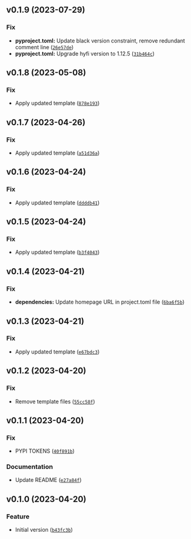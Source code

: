 <!--next-version-placeholder-->

## v0.1.9 (2023-07-29)

### Fix

* **pyproject.toml:** Update black version constraint, remove redundant comment line ([`26e57de`](https://github.com/entelecheia/ekaros/commit/26e57de0fc214ad3f87436d268586249ac2fd2e2))
* **pyproject.toml:** Upgrade hyfi version to 1.12.5 ([`31b464c`](https://github.com/entelecheia/ekaros/commit/31b464c70c26fb5f98b828f0a66b77ba6e6579ff))

## v0.1.8 (2023-05-08)
### Fix
* Apply updated template ([`878e193`](https://github.com/entelecheia/ekaros/commit/878e193c85e9794f1ef55dd1fb6d868929b812e1))

## v0.1.7 (2023-04-26)
### Fix
* Apply updated template ([`a51d36a`](https://github.com/entelecheia/ekaros/commit/a51d36ac0c707a93dd2828a5610f76098ecf6681))

## v0.1.6 (2023-04-24)
### Fix
* Apply updated template ([`ddddb41`](https://github.com/entelecheia/ekaros/commit/ddddb41316df503330f528cd4eee08b43845d286))

## v0.1.5 (2023-04-24)
### Fix
* Apply updated template ([`b3f4043`](https://github.com/entelecheia/ekaros/commit/b3f404325feb8f97d876f7f6dd5fea954bbc697b))

## v0.1.4 (2023-04-21)
### Fix
* **dependencies:** Update homepage URL in project.toml file ([`6ba6f5b`](https://github.com/entelecheia/ekaros/commit/6ba6f5b3b1b7e5f9d420eefc389c3ee71f39b8d1))

## v0.1.3 (2023-04-21)
### Fix
* Apply updated template ([`e67bdc3`](https://github.com/entelecheia/ekaros/commit/e67bdc3ff6dd7f7ccef4d54bdfec2804fad1c300))

## v0.1.2 (2023-04-20)
### Fix
* Remove template files ([`55cc58f`](https://github.com/entelecheia/ekaros/commit/55cc58f2cdcea96c5f752ad4e8880753611e06ce))

## v0.1.1 (2023-04-20)
### Fix
* PYPI TOKENS ([`40f891b`](https://github.com/entelecheia/ekaros/commit/40f891b78001eb39d134587751b2a1ee3962c415))

### Documentation
* Update README ([`e27a84f`](https://github.com/entelecheia/ekaros/commit/e27a84f5917af73c90ec890bc1d304e886fb6d08))

## v0.1.0 (2023-04-20)
### Feature
* Initial version ([`b43fc3b`](https://github.com/entelecheia/ekaros/commit/b43fc3b18f6c8c3ab4f58343c717850844346a6f))
